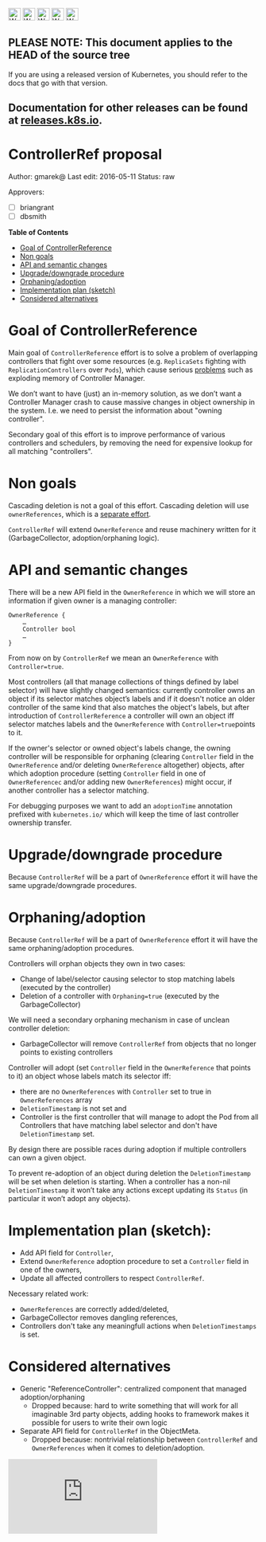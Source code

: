 <!-- BEGIN MUNGE: UNVERSIONED_WARNING -->

<!-- BEGIN STRIP_FOR_RELEASE -->

<img src="http://kubernetes.io/img/warning.png" alt="WARNING"
     width="25" height="25">
<img src="http://kubernetes.io/img/warning.png" alt="WARNING"
     width="25" height="25">
<img src="http://kubernetes.io/img/warning.png" alt="WARNING"
     width="25" height="25">
<img src="http://kubernetes.io/img/warning.png" alt="WARNING"
     width="25" height="25">
<img src="http://kubernetes.io/img/warning.png" alt="WARNING"
     width="25" height="25">

<h2>PLEASE NOTE: This document applies to the HEAD of the source tree</h2>

If you are using a released version of Kubernetes, you should
refer to the docs that go with that version.

Documentation for other releases can be found at
[releases.k8s.io](http://releases.k8s.io).
</strong>
--

<!-- END STRIP_FOR_RELEASE -->

<!-- END MUNGE: UNVERSIONED_WARNING -->

# ControllerRef proposal

Author: gmarek@
Last edit: 2016-05-11
Status: raw

Approvers:
- [ ] briangrant
- [ ] dbsmith

**Table of Contents**

- [Goal of ControllerReference](#goal-of-setreference)
- [Non goals](#non-goals)
- [API and semantic changes](#api-and-semantic-changes)
- [Upgrade/downgrade procedure](#upgradedowngrade-procedure)
- [Orphaning/adoption](#orphaningadoption)
- [Implementation plan (sketch)](#implementation-plan-sketch)
- [Considered alternatives](#considered-alternatives)

# Goal of ControllerReference

Main goal of `ControllerReference` effort is to solve a problem of overlapping controllers that fight over some resources (e.g. `ReplicaSets` fighting with `ReplicationControllers` over `Pods`), which cause serious [problems](https://github.com/kubernetes/kubernetes/issues/24433) such as exploding memory of Controller Manager.

We don’t want to have (just) an in-memory solution, as we don’t want a Controller Manager crash to cause massive changes in object ownership in the system. I.e. we need to persist the information about "owning controller".

Secondary goal of this effort is to improve performance of various controllers and schedulers, by removing the need for expensive lookup for all matching "controllers".

# Non goals

Cascading deletion is not a goal of this effort. Cascading deletion will use `ownerReferences`, which is a [separate effort](garbage-collection.md).

`ControllerRef` will extend `OwnerReference` and reuse machinery written for it (GarbageCollector, adoption/orphaning logic).

# API and semantic changes

There will be a new API field in the `OwnerReference` in which we will store an information if given owner is a managing controller:

```
OwnerReference {
    …
    Controller bool
    …
}
```

From now on by `ControllerRef` we mean an `OwnerReference` with `Controller=true`.

Most controllers (all that manage collections of things defined by label selector) will have slightly changed semantics: currently controller owns an object if its selector matches object’s labels and if it doesn't notice an older controller of the same kind that also matches the object's labels, but after introduction of `ControllerReference` a controller will own an object iff selector matches labels and the `OwnerReference` with `Controller=true`points to it.

If the owner's selector or owned object's labels change, the owning controller will be responsible for orphaning (clearing `Controller` field in the `OwnerReference` and/or deleting `OwnerReference` altogether) objects, after which adoption procedure (setting `Controller` field in one of `OwnerReferencec` and/or adding new `OwnerReferences`) might occur, if another controller has a selector matching.

For debugging purposes we want to add an `adoptionTime` annotation prefixed with `kubernetes.io/` which will keep the time of last controller ownership transfer.

# Upgrade/downgrade procedure

Because `ControllerRef` will be a part of `OwnerReference` effort it will have the same upgrade/downgrade procedures.

# Orphaning/adoption

Because `ControllerRef` will be a part of `OwnerReference` effort it will have the same orphaning/adoption procedures.

Controllers will orphan objects they own in two cases:
* Change of label/selector causing selector to stop matching labels (executed by the controller)
* Deletion of a controller with `Orphaning=true` (executed by the GarbageCollector)

We will need a secondary orphaning mechanism in case of unclean controller deletion:
* GarbageCollector will remove `ControllerRef` from objects that no longer points to existing controllers

Controller will adopt (set `Controller` field in the `OwnerReference` that points to it) an object whose labels match its selector iff:
* there are no `OwnerReferences` with `Controller` set to true in `OwnerReferences` array
* `DeletionTimestamp` is not set
and
* Controller is the first controller that will manage to adopt the Pod from all Controllers that have matching label selector and don't have `DeletionTimestamp` set.

By design there are possible races during adoption if multiple controllers can own a given object.

To prevent re-adoption of an object during deletion the `DeletionTimestamp` will be set when deletion is starting. When a controller has a non-nil `DeletionTimestamp` it won’t take any actions except updating its `Status` (in particular it won’t adopt any objects).

# Implementation plan (sketch):

* Add API field for `Controller`,
* Extend `OwnerReference` adoption procedure to set a `Controller` field in one of the owners,
* Update all affected controllers to respect `ControllerRef`.

Necessary related work:
* `OwnerReferences` are correctly added/deleted,
* GarbageCollector removes dangling references,
* Controllers don't take any meaningfull actions when `DeletionTimestamps` is set.

# Considered alternatives

* Generic "ReferenceController": centralized component that managed adoption/orphaning
    * Dropped because: hard to write something that will work for all imaginable 3rd party objects, adding hooks to framework makes it possible for users to write their own logic
* Separate API field for `ControllerRef` in the ObjectMeta.
    * Dropped because: nontrivial relationship between `ControllerRef` and `OwnerReferences` when it comes to deletion/adoption.



<!-- BEGIN MUNGE: GENERATED_ANALYTICS -->
[![Analytics](https://kubernetes-site.appspot.com/UA-36037335-10/GitHub/docs/proposals/controller-ref.md?pixel)]()
<!-- END MUNGE: GENERATED_ANALYTICS -->
